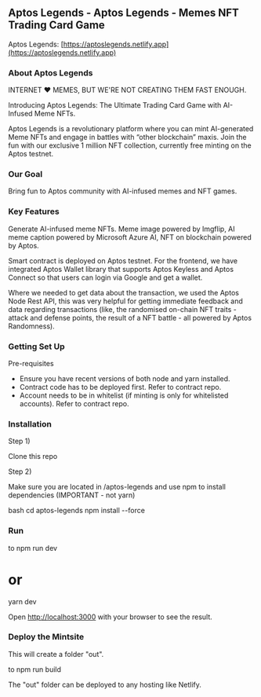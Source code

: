 ## Aptos Legends - Aptos Legends - Memes NFT Trading Card Game

Aptos Legends: [https://aptoslegends.netlify.app](https://aptoslegends.netlify.app)

### About Aptos Legends

INTERNET ❤️ MEMES, BUT WE'RE NOT CREATING THEM FAST ENOUGH.

Introducing Aptos Legends: The Ultimate Trading Card Game with AI-Infused Meme NFTs.

Aptos Legends is a revolutionary platform where you can mint AI-generated Meme NFTs and engage in battles with “other blockchain” maxis. Join the fun with our exclusive 1 million NFT collection, currently free minting on the Aptos testnet.

### Our Goal

Bring fun to Aptos community with AI-infused memes and NFT games. 

### Key Features

Generate AI-infused meme NFTs. Meme image powered by Imgflip, AI meme caption powered by Microsoft Azure AI, NFT on blockchain powered by Aptos.

Smart contract is deployed on Aptos testnet. For the frontend, we have integrated Aptos Wallet library that supports Aptos Keyless and Aptos Connect so that users can login via Google and get a wallet.

Where we needed to get data about the transaction, we used the Aptos Node Rest API, this was very helpful for getting immediate feedback and data regarding transactions (like, the randomised on-chain NFT traits - attack and defense points, the result of a NFT battle - all powered by Aptos Randomness).

### Getting Set Up

Pre-requisites

* Ensure you have recent versions of both node and yarn installed.
* Contract code has to be deployed first. Refer to contract repo.
* Account needs to be in whitelist (if minting is only for whitelisted accounts). Refer to contract repo.

### Installation

Step 1)

Clone this repo

Step 2)

Make sure you are located in /aptos-legends and use npm to install dependencies (IMPORTANT - not yarn) 

bash
cd aptos-legends
npm install --force
 
### Run

 to
npm run dev
# or
yarn dev


Open [http://localhost:3000](http://localhost:3000) with your browser to see the result.

### Deploy the Mintsite

This will create a folder "out".

 to
npm run build


The "out" folder can be deployed to any hosting like Netlify.